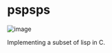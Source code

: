# pspsps
![image](https://github.com/user-attachments/assets/0e196d58-09c0-4e46-8a11-c32489e31a0c)

Implementing a subset of lisp in C.

